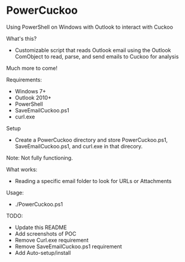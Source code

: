 # PowerCuckoo
Using PowerShell on Windows with Outlook to interact with Cuckoo

What's this?
- Customizable script that reads Outlook email using the Outlook ComObject to read, parse, and send emails to Cuckoo for analysis

Much more to come!

Requirements:
 - Windows 7+
 - Outlook 2010+
 - PowerShell
 - SaveEmailCuckoo.ps1
 - curl.exe

Setup

 - Create a PowerCuckoo directory and store PowerCuckoo.ps1, SaveEmailCuckoo.ps1, and curl.exe in that direcory.

Note: Not fully functioning.

What works:
 - Reading a specific email folder to look for URLs or Attachments

Usage:
 - ./PowerCuckoo.ps1
 
 TODO:
  - Update this README
  - Add screenshots of POC
  - Remove Curl.exe requirement
  - Remove SaveEmailCuckoo.ps1 requirement
  - Add Auto-setup/install
